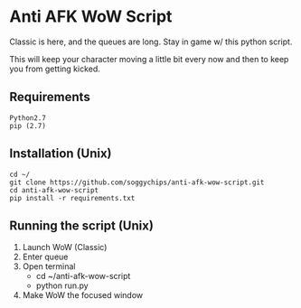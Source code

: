 # Anti AFK WoW Script

Classic is here, and the queues are long. Stay in game w/ this python script.

This will keep your character moving a little bit every now and then to keep you from getting kicked.

## Requirements

```
Python2.7
pip (2.7)
```

## Installation (Unix)

```
cd ~/
git clone https://github.com/soggychips/anti-afk-wow-script.git
cd anti-afk-wow-script
pip install -r requirements.txt
```

## Running the script (Unix)

1. Launch WoW (Classic)
2. Enter queue
3. Open terminal
   - cd ~/anti-afk-wow-script
   - python run.py
4. Make WoW the focused window
